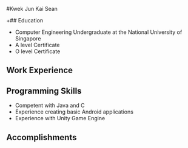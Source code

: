 #Kwek Jun Kai Sean

+## Education
 * Computer Engineering Undergraduate at the National University of Singapore
 * A level Certificate
 * O level Certificate
 
 ## Work Experience
 
 ## Programming Skills
 * Competent with Java and C
 * Experience creating basic Android applications
 * Experience with Unity Game Engine
 
 ## Accomplishments
 